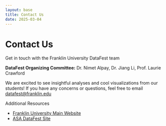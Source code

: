```yaml
---
layout: base
title: Contact Us
date: 2025-03-04
---
```


<div class="hero">
    <h1>Contact Us</h1>
    <p>Get in touch with the Franklin University DataFest team</p>
</div>

<div class="section">
<div class="content">
    <p><strong>DataFest Organizing Committee:</strong> Dr. Nimet Alpay, Dr. Jiang Li, Prof. Laurie Crawford</p>
    <p>We are excited to see insightful analyses and cool visualizations from our students! If you have any concerns or questions, feel free to email <a href="mailto:datafest@franklin.edu">datafest@franklin.edu</a></p>
</div>    
</div>

Additional Resources
- [Franklin University Main Website](http://cs.franklin.edu/)
- [ASA DataFest Site](https://ww2.amstat.org/education/datafest) 